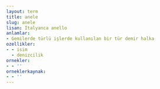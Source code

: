 ```yaml
---
layout: term
title: anele
slug: anele
lisan: İtalyanca anello
anlamlar:
- Gemilerde türlü işlerde kullanılan bir tür demir halka
ozellikler:
- - isim
  - denizcilik
ornekler:
- - ''
orneklerkaynak:
- - ''
---
```

